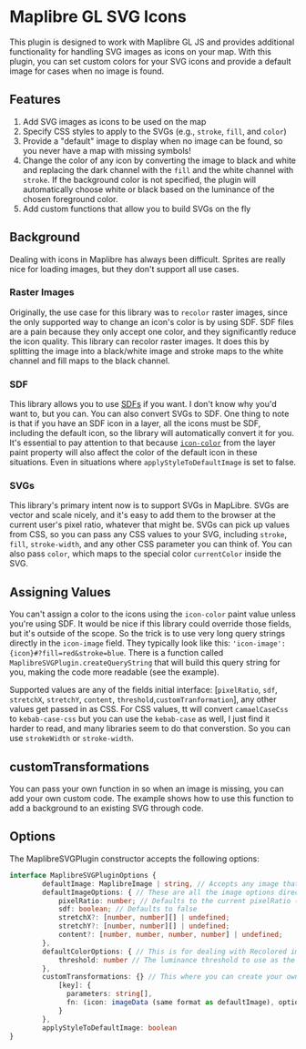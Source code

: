 # Maplibre GL SVG Icons

This plugin is designed to work with Maplibre GL JS and provides additional functionality for handling SVG images as icons on your map. With this plugin, you can set custom colors for your SVG icons and provide a default image for cases when no image is found.

## Features

1. Add SVG images as icons to be used on the map
2. Specify CSS styles to apply to the SVGs (e.g., `stroke`, `fill`, and `color`)
3. Provide a "default" image to display when no image can be found, so you never have a map with missing symbols!
4. Change the color of any icon by converting the image to black and white and replacing the dark channel with the `fill` and the white channel with `stroke`. If the background color is not specified, the plugin will automatically choose white or black based on the luminance of the chosen foreground color.
5. Add custom functions that allow you to build SVGs on the fly

## Background

Dealing with icons in Maplibre has always been difficult. Sprites are really nice for loading images, but they don't support all use cases.

### Raster Images

Originally, the use case for this library was to `recolor` raster images, since the only supported way to change an icon's color is by using SDF. SDF files are a pain because they only accept one color, and they significantly reduce the icon quality. This library can recolor raster images. It does this by splitting the image into a black/white image and stroke maps to the white channel and fill maps to the black channel.

### SDF

This library allows you to use [SDFs](https://docs.mapbox.com/help/troubleshooting/using-recolorable-images-in-mapbox-maps/) if you want. I don't know why you'd want to, but you can. You can also convert SVGs to SDF. One thing to note is that if you have an SDF icon in a layer, all the icons must be SDF, including the default icon, so the library will automatically convert it for you. It's essential to pay attention to that because [`icon-color`](https://maplibre.org/maplibre-style-spec/layers/#paint-symbol-icon-color) from the layer paint property will also affect the color of the default icon in these situations. Even in situations where `applyStyleToDefaultImage` is set to false.

### SVGs

This library's primary intent now is to support SVGs in MapLibre. SVGs are vector and scale nicely, and it's easy to add them to the browser at the current user's pixel ratio, whatever that might be. SVGs can pick up values from CSS, so you can pass any CSS values to your SVG, including `stroke`, `fill`, `stroke-width`, and any other CSS parameter you can think of. You can also pass `color`, which maps to the special color `currentColor` inside the SVG.

## Assigning Values

You can't assign a color to the icons using the `icon-color` paint value unless you're using SDF. It would be nice if this library could override those fields, but it's outside of the scope. So the trick is to use very long query strings directly in the `icon-image` field. They typically look like this: `'icon-image': {icon}#?fill=red&stroke=blue`. There is a function called `MaplibreSVGPlugin.createQueryString` that will build this query string for you, making the code more readable (see the example).

Supported values are any of the fields initial interface:
[`pixelRatio`, `sdf`, `stretchX`, `stretchY`, `content`, `threshold`,`customTranformation`], any other values get passed in as CSS. For CSS values, tt will convert `camaelCaseCss` to `kebab-case-css` but you can use the `kebab-case` as well, I just find it harder to read, and many libraries seem to do that converstion. So you can use `strokeWidth` or `stroke-width`.

## customTransformations
You can pass your own function in so when an image is missing, you can add your own custom code. The example shows how to use this function to add a background to an existing SVG through code.

## Options

The MaplibreSVGPlugin constructor accepts the following options:

```typescript
interface MaplibreSVGPluginOptions {
        defaultImage: MaplibreImage | string, // Accepts any image that maplibre accepts as well as an SVG string
        defaultImageOptions: { // These are all the image options directly from maplibre
            pixelRatio: number; // Defaults to the current pixelRatio (via window.devicePixelRatio)
            sdf: boolean; // Defaults to false
            stretchX?: [number, number][] | undefined;
            stretchY?: [number, number][] | undefined;
            content?: [number, number, number, number] | undefined;
        },
        defaultColorOptions: { // This is for dealing with Recolored images only (so, raster)
            threshold: number // The luminance threshold to use as the split when converting a color image to black and white, default is 55
        },
        customTransformations: {} // This where you can create your own functions for any missing image
            [key]: {
              parameters: string[],
              fn: (icon: imageData (same format as defaultImage), options: {values from paramaters}, otherParameters: {all the other values in the string})
            }
        },
        applyStyleToDefaultImage: boolean
}
```

